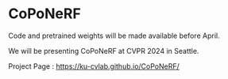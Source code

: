 # CoPoNeRF

Code and pretrained weights will be made available before April.

We will be presenting CoPoNeRF at CVPR 2024 in Seattle.

Project Page : https://ku-cvlab.github.io/CoPoNeRF/

